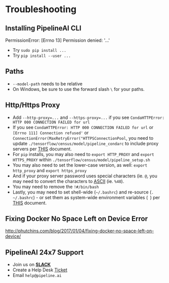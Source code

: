 # Troubleshooting

## Installing PipelineAI CLI
PermissionError: [Errno 13] Permission denied: '...'
* Try `sudo pip install ...`
* Try `pip install --user ...`

## Paths
* `--model-path` needs to be relative
* On Windows, be sure to use the forward slash `\` for your paths.

## Http/Https Proxy
* Add `--http-proxy=...` and `--https-proxy=...` if you see `CondaHTTPError: HTTP 000 CONNECTION FAILED for url`
* If you see `CondaHTTPError: HTTP 000 CONNECTION FAILED for url` or `[Errno 111] Connection refused'` or `ConnectionError(MaxRetryError("HTTPSConnectionPool`, you need to update `./tensorflow/census/model/pipeline_condarc` to include proxy servers per [THIS](https://conda.io/docs/user-guide/configuration/use-condarc.html#configure-conda-for-use-behind-a-proxy-server-proxy-servers) document.
* For `pip` installs, you may also need to `export HTTP_PROXY` and `export HTTPS_PROXY` within `./tensorflow/census/model/pipeline_setup.sh`
* You may also need to set the lower-case version, as well:  `export http_proxy` and `export https_proxy`
* And if your proxy server password uses special characters (ie. `@`, you may need to convert the characters to [ASCII](https://www.ascii-code.com/) (ie. `%40`).
* You may need to remove the `!#/bin/bash`
* Lastly, you may need to set shell-wide (`~/.bashrc`) and re-source (`. ~/.bashrc`) - or set them as system-wide environment variables (` `) per [THIS](https://help.ubuntu.com/community/EnvironmentVariables#System-wide_environment_variables) document.

## Fixing Docker No Space Left on Device Error
http://phutchins.com/blog/2017/01/04/fixing-docker-no-space-left-on-device/

## PipelineAI 24x7 Support
* Join us on [**SLACK**](https://join.slack.com/t/pipelineai/shared_invite/enQtMjg3MTYzNjg1OTY5LWQxM2E5MDFhYTAzMDdkYmU2NjEyMmIxYTg5MjcyZGE3N2JiMWM4OWQxMzI2NzVlNTk3Y2JlMjQ1MWM3M2M0Mjc)
* Create a Help Desk [Ticket](https://support.pipelineai.com)
* Email `help@pipeline.ai`
